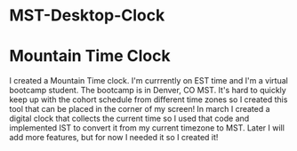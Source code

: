 # MST-Desktop-Clock

<h1> Mountain Time Clock </h1>
<p> I created a Mountain Time clock. I'm currrently on EST time and I'm a virtual bootcamp student. 
  The bootcamp is in Denver, CO MST. It's hard to quickly keep up with the cohort schedule from
  different time zones so I created this tool that can be placed in the corner of my screen!
  In march I created a digital clock that collects the current time so I used that code and implemented IST
to convert it from my current timezone to MST. 
  Later I will add more features, but for now I needed it so I created it!</p> 
  </body>
